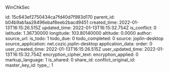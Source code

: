 WinChkSec

id: 15c643ef2750434ca7fd40d7f983d170
parent_id: b04b9ab1aa28496ebaf8eeb2bacd9451
created_time: 2022-01-13T16:15:26.515Z
updated_time: 2022-01-13T16:15:32.754Z
is_conflict: 0
latitude: 1.36730000
longitude: 103.80140000
altitude: 0.0000
author: 
source_url: 
is_todo: 1
todo_due: 0
todo_completed: 0
source: joplin-desktop
source_application: net.cozic.joplin-desktop
application_data: 
order: 0
user_created_time: 2022-01-13T16:15:26.515Z
user_updated_time: 2022-01-13T16:15:32.754Z
encryption_cipher_text: 
encryption_applied: 0
markup_language: 1
is_shared: 0
share_id: 
conflict_original_id: 
master_key_id: 
type_: 1